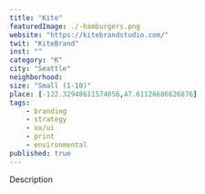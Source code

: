 ```yaml
---
title: "Kite"
featuredImage: ./-hamburgers.png
website: "https://kitebrandstudio.com/"
twit: "KiteBrand"
inst: ""
category: "K"
city: "Seattle"
neighborhood:
size: "Small (1-10)"
place: [-122.32948611574056,47.61126686626876]
tags:
    - branding
    - strategy
    - ux/ui
    - print
    - environmental
published: true
---
```


Description
